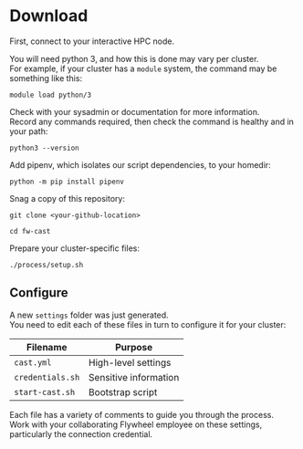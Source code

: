 # Download

First, connect to your interactive HPC node.

You will need python 3, and how this is done may vary per cluster.<br/>
For example, if your cluster has a `module` system, the command may be something like this:

```
module load python/3
```

Check with your sysadmin or documentation for more information.<br/>
Record any commands required, then check the command is healthy and in your path:

```
python3 --version
```

Add pipenv, which isolates our script dependencies, to your homedir:

```
python -m pip install pipenv
```

Snag a copy of this repository:

```
git clone <your-github-location>

cd fw-cast
```

Prepare your cluster-specific files:

```
./process/setup.sh
```

## Configure

A new `settings` folder was just generated.<br/>
You need to edit each of these files in turn to configure it for your cluster:

| Filename         | Purpose               |
| -----------------| ----------------------|
| `cast.yml`       | High-level settings   |
| `credentials.sh` | Sensitive information |
| `start-cast.sh`  | Bootstrap script      |

Each file has a variety of comments to guide you through the process.<br/>
Work with your collaborating Flywheel employee on these settings, particularly the connection credential.
